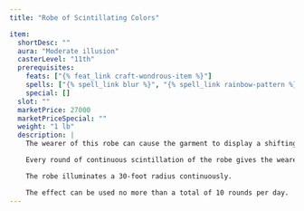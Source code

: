 ```yaml
---
title: "Robe of Scintillating Colors"

item:
  shortDesc: ""
  aura: "Moderate illusion"
  casterLevel: "11th"
  prerequisites:
    feats: ["{% feat_link craft-wondrous-item %}"]
    spells: ["{% spell_link blur %}", "{% spell_link rainbow-pattern %}"]
    special: []
  slot: ""
  marketPrice: 27000
  marketPriceSpecial: ""
  weight: "1 lb"
  description: |
    The wearer of this robe can cause the garment to display a shifting pattern of incredible hues, color after color cascading from the upper part of the robe to the hem in sparkling rainbows of dazzling light. The colors daze those near the wearer, conceal the wearer, and illuminate the surroundings. It takes 1 full round after the wearer speaks the command word for the colors to start flowing on the robe. The colors create the equivalent of a gaze attack with a 30-foot range. Those who look at the wearer are dazed for {% die_roll 1 4 1 %} rounds (Will DC 16 negates). This is a mind-affecting pattern effect.

    Every round of continuous scintillation of the robe gives the wearer better concealment. The miss chance on attacks against the wearer starts at 10% and increases by 10% each round until it reaches 50% (total concealment).

    The robe illuminates a 30-foot radius continuously.

    The effect can be used no more than a total of 10 rounds per day.
---
```

